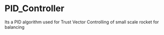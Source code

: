 # PID_Controller
Its a PID algorithm used for Trust Vector Controlling of small scale rocket for balancing 
